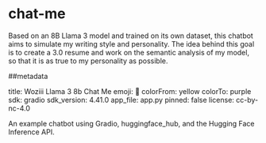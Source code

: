 # chat-me
Based on an 8B Llama 3 model and trained on its own dataset, this chatbot aims to simulate my writing style and personality. The idea behind this goal is to create a 3.0 resume and work on the semantic analysis of my model, so that it is as true to my personality as possible.

##metadata

title: Woziii Llama 3 8b Chat Me
emoji: 🚀
colorFrom: yellow
colorTo: purple
sdk: gradio
sdk_version: 4.41.0
app_file: app.py
pinned: false
license: cc-by-nc-4.0

An example chatbot using Gradio, huggingface_hub, and the Hugging Face Inference API.
